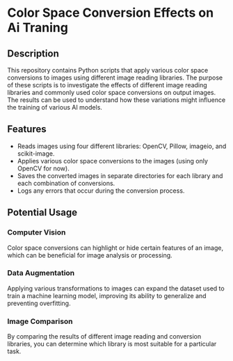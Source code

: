 # Color Space Conversion Effects on Ai Traning

## Description
This repository contains Python scripts that apply various color space conversions to images using different image reading libraries. The purpose of these scripts is to investigate the effects of different image reading libraries and commonly used color space conversions on output images. The results can be used to understand how these variations might influence the training of various AI models. 

## Features
- Reads images using four different libraries: OpenCV, Pillow, imageio, and scikit-image.
- Applies various color space conversions to the images (using only OpenCV for now).
- Saves the converted images in separate directories for each library and each combination of conversions.
- Logs any errors that occur during the conversion process.

## Potential Usage

### Computer Vision 
Color space conversions can highlight or hide certain features of an image, which can be beneficial for image analysis or processing.

### Data Augmentation
Applying various transformations to images can expand the dataset used to train a machine learning model, improving its ability to generalize and preventing overfitting.

### Image Comparison
By comparing the results of different image reading and conversion libraries, you can determine which library is most suitable for a particular task.
